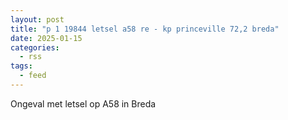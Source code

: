 ```yaml
---
layout: post
title: "p 1 19844 letsel a58 re - kp princeville 72,2 breda"
date: 2025-01-15
categories: 
  - rss
tags: 
  - feed
---
```


Ongeval met letsel op A58 in Breda
